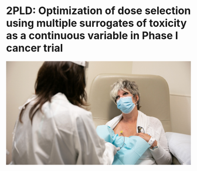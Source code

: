 # 2PLD: Optimization of dose selection using multiple surrogates of toxicity as a continuous variable in Phase I cancer trial

![](images/Patients.png)
